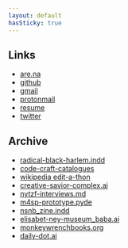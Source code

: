 ```yaml
---
layout: default
hasSticky: true
---
```

<div class="links">

<h2 class="content">Links</h2>

<ul>
<li> <a href="https://www.are.na/neta-bomani" target="_blank">are.na</a> </li>
<li> <a href="https://github.com/netanoir" target="_blank">github</a> </li>
<li> <a href="mailto:netanyabomani@gmail.com">gmail</a> </li>
<li> <a href="mailto:netabomani@protonmail.com" target="_blank">protonmail</a> </li>
<li> <a href="https://docs.google.com/spreadsheets/d/1Jz098EFWBRPViRRH1bjYt85UUwFWkNu_sjb_8jkOTmY/edit?usp=sharing" target="_blank">resume</a> </li>
<!-- <li> <a href="#" target="_blank"> tinyletter </a> </li> -->
<li> <a href="https://twitter.com/netabomani" target="_blank">twitter</a> </li>
</ul>

</div>

<div class="archive">

<h2 class="content">Archive</h2>

<ul>

<li> <a href="/archive/radical-black-harlem">radical-black-harlem.indd</a> </li>
<li> <a href="/archive/arts-in-libraries">code-craft-catalogues</a> </li>
<li> <a href="/archive/art-fem-moma">wikipedia edit-a-thon</a> </li>
<li> <a href="/archive/tci">creative-savior-complex.ai</a> </li>
<li> <a href="https://techzinefair.org/blog" target="_blank">nytzf-interviews.md</a> </li>
<li> <a href="/archive/m4sp">m4sp-prototype.pyde</a> </li>
<li> <a href="/archive/nsnb">nsnb_zine.indd</a> </li>
<li> <a href="/archive/baba">elisabet-ney-museum_baba.ai</a> </li>
<li> <a href="/archive/mwb">monkeywrenchbooks.org</a> </li>
<li> <a href="/archive/daily-dot">daily-dot.ai</a> </li>

</ul> 

</div>
